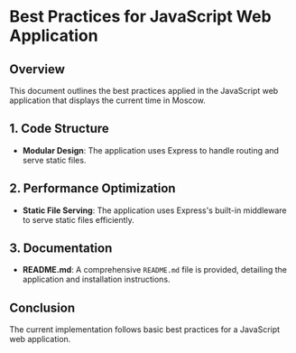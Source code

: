 # Best Practices for JavaScript Web Application

## Overview

This document outlines the best practices applied in the JavaScript web application that displays the current time in Moscow.

## 1. Code Structure

- **Modular Design**: The application uses Express to handle routing and serve static files.

## 2. Performance Optimization

- **Static File Serving**: The application uses Express's built-in middleware to serve static files efficiently.

## 3. Documentation

- **README.md**: A comprehensive `README.md` file is provided, detailing the application and installation instructions.

## Conclusion

The current implementation follows basic best practices for a JavaScript web application.
